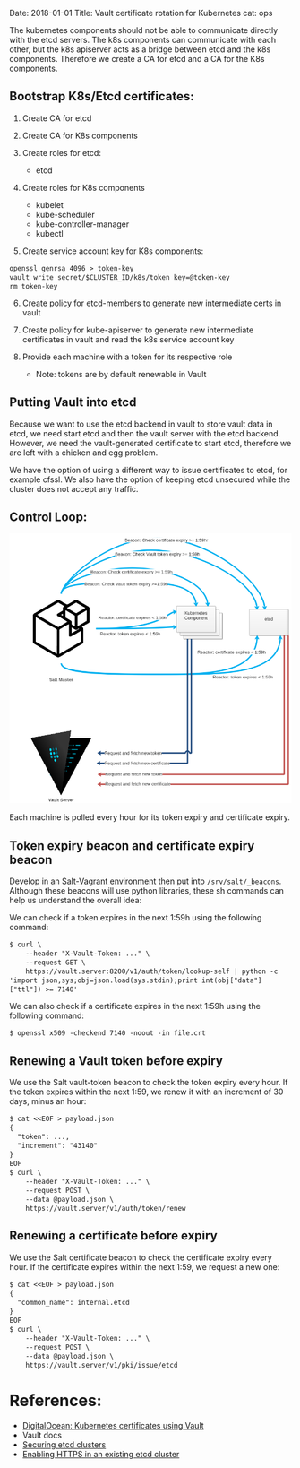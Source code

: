 Date: 2018-01-01
Title: Vault certificate rotation for Kubernetes
cat: ops

The kubernetes components should not be able to communicate directly with the etcd servers. The k8s components can communicate with each other, but the k8s apiserver acts as a bridge between etcd and the k8s components.
Therefore we create a CA for etcd and a CA for the K8s components.

## Bootstrap K8s/Etcd certificates:

1.  Create CA for etcd
2.  Create CA for K8s components

3.  Create roles for etcd:
    * etcd

4.  Create roles for K8s components
    * kubelet
    * kube-scheduler
    * kube-controller-manager
    * kubectl

5.  Create service account key for K8s components:

```
openssl genrsa 4096 > token-key
vault write secret/$CLUSTER_ID/k8s/token key=@token-key
rm token-key
```

6.  Create policy for etcd-members to generate new intermediate certs in vault

7.  Create policy for kube-apiserver to generate new intermediate certificates in vault and read the k8s service account key

8.  Provide each machine with a token for its respective role
    * Note: tokens are by default renewable in Vault

## Putting Vault into etcd

Because we want to use the etcd backend in vault to store vault data in etcd, we need start etcd and then the vault server with the etcd backend.
However, we need the vault-generated certificate to start etcd, therefore we are left with a chicken and egg problem.

We have the option of using a different way to issue certificates to etcd, for example cfssl. We also have the option of keeping etcd unsecured while
the cluster does not accept any traffic.

## Control Loop:

![Vault ca rotation](/images/cert-rotation.png)

Each machine is polled every hour for its token expiry and certificate expiry.

## Token expiry beacon and certificate expiry beacon

Develop in an [Salt-Vagrant environment](https://github.com/UtahDave/salt-vagrant-demo) then put into `/srv/salt/_beacons`.
Although these beacons will use python libraries, these sh commands can help us understand the overall idea:

We can check if a token expires in the next 1:59h using the following command:
```
$ curl \
    --header "X-Vault-Token: ..." \
    --request GET \
    https://vault.server:8200/v1/auth/token/lookup-self | python -c 'import json,sys;obj=json.load(sys.stdin);print int(obj["data"]["ttl"]) >= 7140'
```

We can also check if a certificate expires in the next 1:59h using the following command:
```
$ openssl x509 -checkend 7140 -noout -in file.crt
```

## Renewing a Vault token before expiry

We use the Salt vault-token beacon to check the token expiry every hour.
If the token expires within the next 1:59, we renew it with an increment of 30 days, minus an hour:

```
$ cat <<EOF > payload.json
{
  "token": ...,
  "increment": "43140"
}
EOF
$ curl \
    --header "X-Vault-Token: ..." \
    --request POST \
    --data @payload.json \
    https://vault.server/v1/auth/token/renew
```

## Renewing a certificate before expiry

We use the Salt certificate beacon to check the certificate expiry every hour.
If the certificate expires within the next 1:59, we request a new one:

```
$ cat <<EOF > payload.json
{
  "common_name": internal.etcd
}
EOF
$ curl \
    --header "X-Vault-Token: ..." \
    --request POST \
    --data @payload.json \
    https://vault.server/v1/pki/issue/etcd
```

# References:
* [DigitalOcean: Kubernetes certificates using Vault](https://blog.digitalocean.com/vault-and-kubernetes/)
* Vault docs
* [Securing etcd clusters](https://continuously.me/2016/09/10/vault-secure-etcd-k8s/)
* [Enabling HTTPS in an existing etcd cluster](https://continuously.me/2016/09/10/vault-secure-etcd-k8s/)
